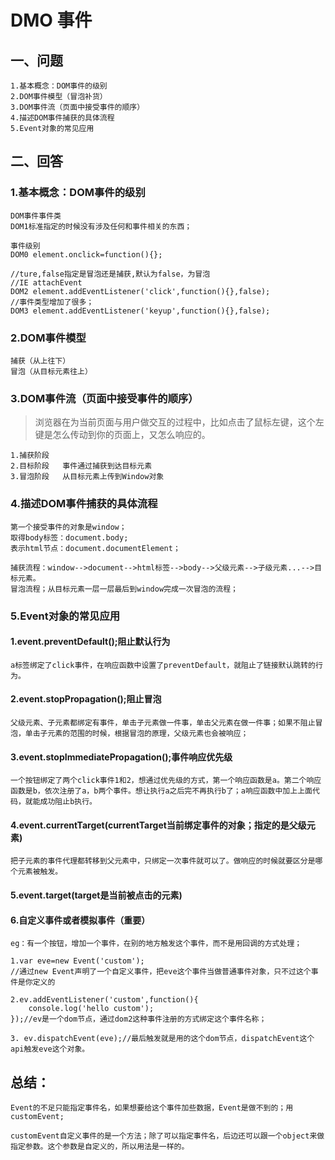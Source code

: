 # DMO 事件

##  一、问题

    1.基本概念：DOM事件的级别
    2.DOM事件模型（冒泡补货）
    3.DOM事件流（页面中接受事件的顺序）
    4.描述DOM事件捕获的具体流程
    5.Event对象的常见应用

##  二、回答

###  1.基本概念：DOM事件的级别

    DOM事件事件类
    DOM1标准指定的时候没有涉及任何和事件相关的东西；
    
    事件级别
    DOM0 element.onclick=function(){};
    
    //ture,false指定是冒泡还是捕获,默认为false，为冒泡
    //IE attachEvent
    DOM2 element.addEventListener('click',function(){},false);
    //事件类型增加了很多；
    DOM3 element.addEventListener('keyup',function(){},false);

###  2.DOM事件模型

    捕获（从上往下）
    冒泡（从目标元素往上）

###  3.DOM事件流（页面中接受事件的顺序）

> 浏览器在为当前页面与用户做交互的过程中，比如点击了鼠标左键，这个左键是怎么传动到你的页面上，又怎么响应的。

    1.捕获阶段
    2.目标阶段   事件通过捕获到达目标元素
    3.冒泡阶段   从目标元素上传到Window对象

###  4.描述DOM事件捕获的具体流程

    第一个接受事件的对象是window；
    取得body标签：document.body;
    表示html节点：document.documentElement；
    
    捕获流程：window-->document-->html标签-->body-->父级元素-->子级元素...-->目标元素。
    冒泡流程；从目标元素一层一层最后到window完成一次冒泡的流程；

### 5.Event对象的常见应用

####  1.event.preventDefault();阻止默认行为

    a标签绑定了click事件，在响应函数中设置了preventDefault，就阻止了链接默认跳转的行为。

#### 2.event.stopPropagation();阻止冒泡

    父级元素、子元素都绑定有事件，单击子元素做一件事，单击父元素在做一件事；如果不阻止冒泡，单击子元素的范围的时候，根据冒泡的原理，父级元素也会被响应；

#### 3.event.stopImmediatePropagation();事件响应优先级

    一个按钮绑定了两个click事件1和2，想通过优先级的方式，第一个响应函数是a。第二个响应函数是b，依次注册了a，b两个事件。想让执行a之后完不再执行b了；a响应函数中加上上面代码，就能成功阻止b执行。

#### 4.event.currentTarget(currentTarget当前绑定事件的对象；指定的是父级元素)

    把子元素的事件代理都转移到父元素中，只绑定一次事件就可以了。做响应的时候就要区分是哪个元素被触发。

#### 5.event.target(target是当前被点击的元素)

#### 6.自定义事件或者模拟事件（重要）

    eg：有一个按钮，增加一个事件，在别的地方触发这个事件，而不是用回调的方式处理；
    
    1.var eve=new Event('custom');
    //通过new Event声明了一个自定义事件，把eve这个事件当做普通事件对象，只不过这个事件是你定义的
    
    2.ev.addEventListener('custom',function(){
        console.log('hello custom');
    });//ev是一个dom节点，通过dom2这种事件注册的方式绑定这个事件名称；
    
    3. ev.dispatchEvent(eve);//最后触发就是用的这个dom节点，dispatchEvent这个api触发eve这个对象。

## 总结：

	Event的不足只能指定事件名，如果想要给这个事件加些数据，Event是做不到的；用customEvent;
	
	customEvent自定义事件的是一个方法；除了可以指定事件名，后边还可以跟一个object来做指定参数。这个参数是自定义的，所以用法是一样的。